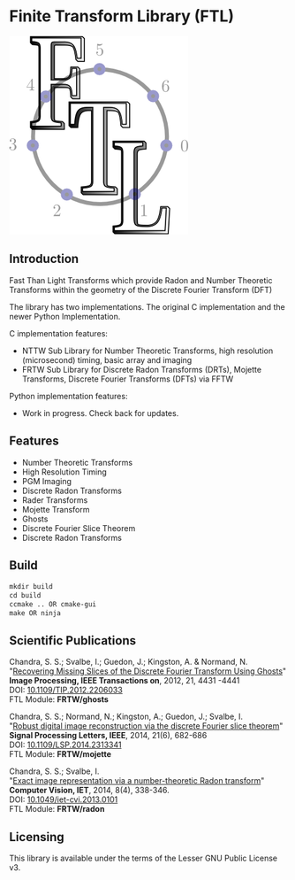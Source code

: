 # Finite Transform Library (FTL)
![FTL Logo](nttw/resources/ftl_logo2.png)

## Introduction
Fast Than Light Transforms which provide Radon and Number Theoretic Transforms within the geometry of the Discrete Fourier Transform (DFT)

The library has two implementations. The original C implementation and the newer Python Implementation.

C implementation features:
- NTTW Sub Library for Number Theoretic Transforms, high resolution (microsecond) timing, basic array and imaging
- FRTW Sub Library for Discrete Radon Transforms (DRTs), Mojette Transforms, Discrete Fourier Transforms (DFTs) via FFTW

Python implementation features:
- Work in progress. Check back for updates.

## Features
* Number Theoretic Transforms
* High Resolution Timing
* PGM Imaging
* Discrete Radon Transforms
* Rader Transforms
* Mojette Transform
* Ghosts
* Discrete Fourier Slice Theorem
* Discrete Radon Transforms

## Build
```
mkdir build
cd build
ccmake .. OR cmake-gui
make OR ninja
```

## Scientific Publications
Chandra, S. S.; Svalbe, I.; Guedon, J.; Kingston, A. & Normand, N.  
"[Recovering Missing Slices of the Discrete Fourier Transform Using Ghosts](http://ieeexplore.ieee.org/xpl/articleDetails.jsp?arnumber=6226457)"  
<span style="font-weight: bold;">Image Processing, IEEE Transactions on</span>, 2012, 21, 4431 -4441  
DOI: [10.1109/TIP.2012.2206033  
](http://dx.doi.org/10.1109/TIP.2012.2206033)FTL Module: <span style="font-weight: bold;">FRTW/ghosts</span>

Chandra, S. S.; Normand, N.; Kingston, A.; Guedon, J.; Svalbe, I.  
"[Robust digital image reconstruction via the discrete Fourier slice theorem](http://ieeexplore.ieee.org/xpls/abs_all.jsp?arnumber=6777574&tag=1)"  
<span style="font-weight: bold;">Signal Processing Letters, IEEE</span>, 2014, 21(6), 682-686  
DOI: [10.1109/LSP.2014.2313341](http://dx.doi.org/10.1109/LSP.2014.2313341)  
FTL Module: <span style="font-weight: bold;">FRTW/mojette</span>

Chandra, S. S.; Svalbe, I.  
"[Exact image representation via a number-theoretic Radon transform](http://ieeexplore.ieee.org/xpls/abs_all.jsp?arnumber=6847269)"  
<span style="font-weight: bold;">Computer Vision, IET</span>, 2014, 8(4), 338-346.  
DOI: [10.1049/iet-cvi.2013.0101](http://dx.doi.org/10.1049/iet-cvi.2013.0101)  
FTL Module: <span style="font-weight: bold;">FRTW/radon</span>

## Licensing
This library is available under the terms of the Lesser GNU Public License v3.
